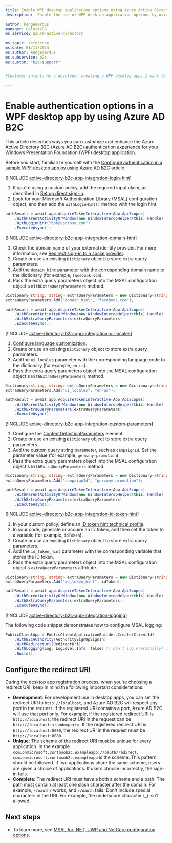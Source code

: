 ```yaml
---
title: Enable WPF desktop application options using Azure Active Directory B2C
description:  Enable the use of WPF desktop application options by using several ways.

author: kengaderdus
manager: CelesteDG
ms.service: azure-active-directory

ms.topic: reference
ms.date: 01/11/2024
ms.author: kengaderdus
ms.subservice: b2c
ms.custom: "b2c-support"


#Customer intent: As a developer creating a WPF desktop app, I want to enable authentication using Azure AD B2C, so that I can customize and enhance the authentication experience for my application.

---
```


# Enable authentication options in a WPF desktop app by using Azure AD B2C 

This article describes ways you can customize and enhance the Azure Active Directory B2C (Azure AD B2C) authentication experience for your Windows Presentation Foundation (WPF) desktop application. 

Before you start, familiarize yourself with the [Configure authentication in a sample WPF desktop app by using Azure AD B2C](configure-authentication-sample-wpf-desktop-app.md) article.


[!INCLUDE [active-directory-b2c-app-integration-login-hint](../../includes/active-directory-b2c-app-integration-login-hint.md)]

1. If you're using a custom policy, add the required input claim, as described in [Set up direct sign-in](direct-signin.md#prepopulate-the-sign-in-name). 
1. Look for your Microsoft Authentication Library (MSAL) configuration object, and then add the `withLoginHint()` method with the login hint.

```csharp
authResult = await app.AcquireTokenInteractive(App.ApiScopes)
    .WithParentActivityOrWindow(new WindowInteropHelper(this).Handle)
    .WithLoginHint("bob@contoso.com")
    .ExecuteAsync();
```

[!INCLUDE [active-directory-b2c-app-integration-domain-hint](../../includes/active-directory-b2c-app-integration-domain-hint.md)]

1. Check the domain name of your external identity provider. For more information, see [Redirect sign-in to a social provider](direct-signin.md#redirect-sign-in-to-a-social-provider). 
1. Create or use an existing `Dictionary` object to store extra query parameters.
1. Add the `domain_hint` parameter with the corresponding domain name to the dictionary (for example, `facebook.com`).
1. Pass the extra query parameters object into the MSAL configuration object's `WithExtraQueryParameters` method.

```csharp
Dictionary<string, string> extraQueryParameters = new Dictionary<string, string>();
extraQueryParameters.Add("domain_hint", "facebook.com");

authResult = await app.AcquireTokenInteractive(App.ApiScopes)
    .WithParentActivityOrWindow(new WindowInteropHelper(this).Handle)
    .WithExtraQueryParameters(extraQueryParameters)
    .ExecuteAsync();
```

[!INCLUDE [active-directory-b2c-app-integration-ui-locales](../../includes/active-directory-b2c-app-integration-ui-locales.md)]

1. [Configure language customization](language-customization.md).
1. Create or use an existing `Dictionary` object to store extra query parameters.
1. Add the `ui_locales` parameter with the corresponding language code to the dictionary (for example, `en-us`).
1. Pass the extra query parameters object into the MSAL configuration object's `WithExtraQueryParameters` method.

```csharp
Dictionary<string, string> extraQueryParameters = new Dictionary<string, string>();
extraQueryParameters.Add("ui_locales", "en-us");

authResult = await app.AcquireTokenInteractive(App.ApiScopes)
    .WithParentActivityOrWindow(new WindowInteropHelper(this).Handle)
    .WithExtraQueryParameters(extraQueryParameters)
    .ExecuteAsync();
```

[!INCLUDE [active-directory-b2c-app-integration-custom-parameters](../../includes/active-directory-b2c-app-integration-custom-parameters.md)]

1. Configure the [ContentDefinitionParameters](customize-ui-with-html.md#configure-dynamic-custom-page-content-uri) element.
1. Create or use an existing `Dictionary` object to store extra query parameters.
1. Add the custom query string parameter, such as `campaignId`. Set the parameter value (for example, `germany-promotion`).
1. Pass the extra query parameters object into the MSAL configuration object's `WithExtraQueryParameters` method.

```csharp
Dictionary<string, string> extraQueryParameters = new Dictionary<string, string>();
extraQueryParameters.Add("campaignId", "germany-promotion");

authResult = await app.AcquireTokenInteractive(App.ApiScopes)
    .WithParentActivityOrWindow(new WindowInteropHelper(this).Handle)
    .WithExtraQueryParameters(extraQueryParameters)
    .ExecuteAsync();
```

[!INCLUDE [active-directory-b2c-app-integration-id-token-hint](../../includes/active-directory-b2c-app-integration-id-token-hint.md)]

1. In your custom policy, define an [ID token hint technical profile](id-token-hint.md).
1. In your code, generate or acquire an ID token, and then set the token to a variable (for example, `idToken`). 
1. Create or use an existing `Dictionary` object to store extra query parameters.
1. Add the `id_token_hint` parameter with the corresponding variable that stores the ID token.
1. Pass the extra query parameters object into the MSAL configuration object's `extraQueryParameters` attribute.

```csharp
Dictionary<string, string> extraQueryParameters = new Dictionary<string, string>();
extraQueryParameters.Add("id_token_hint", idToken);

authResult = await app.AcquireTokenInteractive(App.ApiScopes)
    .WithParentActivityOrWindow(new WindowInteropHelper(this).Handle)
    .WithExtraQueryParameters(extraQueryParameters)
    .ExecuteAsync();
```


[!INCLUDE [active-directory-b2c-app-integration-logging](../../includes/active-directory-b2c-app-integration-logging.md)]


The following code snippet demonstrates how to configure MSAL logging:

```csharp
PublicClientApp = PublicClientApplicationBuilder.Create(ClientId)
    .WithB2CAuthority(AuthoritySignUpSignIn)
    .WithRedirectUri(RedirectUri)
    .WithLogging(Log, LogLevel.Info, false) // don't log P(ersonally) I(dentifiable) I(nformation) details on a regular basis
    .Build();
```

## Configure the redirect URI

During the [desktop app registration](configure-authentication-sample-wpf-desktop-app.md#step-23-register-the-desktop-app) process, when you're choosing a redirect URI, keep in mind the following important considerations:

* **Development**: For development use in desktop apps, you can set the redirect URI to `http://localhost`, and Azure AD B2C will respect any port in the request. If the registered URI contains a port, Azure AD B2C will use that port only. For example, if the registered redirect URI is `http://localhost`, the redirect URI in the request can be `http://localhost:<randomport>`. If the registered redirect URI is `http://localhost:8080`, the redirect URI in the request must be `http://localhost:8080`.
* **Unique**: The scheme of the redirect URI must be unique for every application. In the example `com.onmicrosoft.contosob2c.exampleapp://oauth/redirect`, `com.onmicrosoft.contosob2c.exampleapp` is the scheme. This pattern should be followed. If two applications share the same scheme, users are given a choice of applications. If users choose incorrectly, the sign-in fails.
* **Complete**: The redirect URI must have a both a scheme and a path. The path must contain at least one slash character after the domain. For example, `//oauth/` works, and `//oauth` fails. Don't include special characters in the URI. For example, the underscore character (_) isn't allowed.

## Next steps

- To learn more, see [MSAL for .NET, UWP and NetCore configuration options](https://github.com/AzureAD/microsoft-authentication-library-for-dotnet/wiki).
